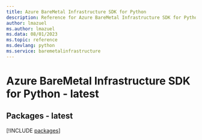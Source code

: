 ```yaml
---
title: Azure BareMetal Infrastructure SDK for Python
description: Reference for Azure BareMetal Infrastructure SDK for Python
author: lmazuel
ms.author: lmazuel
ms.data: 08/01/2023
ms.topic: reference
ms.devlang: python
ms.service: baremetalinfrastructure
---
```

# Azure BareMetal Infrastructure SDK for Python - latest
## Packages - latest
[!INCLUDE [packages](baremetal-infrastructure-index.md)]